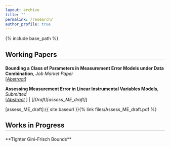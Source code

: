 ```yaml
---
layout: archive
title: ""
permalink: /research/
author_profile: true
---
```


{% include base_path %}

<h2 style="border-bottom: 0.5px solid #ccc; padding-bottom: 4px;">
Working Papers
</h2>

**Bounding a Class of Parameters in Measurement Error Models under Data Combination**,  *Job Market Paper* <br/>
[<a href="#"  onclick="visib('jmp'); return false;"><em>Abstract</em></a>] 

<div id="jmp" style="display: none; padding: 5px">
Validation data that includes both the measurements and the true values provides an effective way to address measurement error. However, obtaining this data can be challenging due to issues related to data collection and matching. This paper studies measurement error models when the measurement and the true value are observed in two different datasets that cannot be matched. We consider a class of parameters that are essential for understanding (non-classical) measurement error and derive their bounds by solving linear programming problems. Our framework allows for an extensive set of identifying assumptions, ensuring flexible structures for the measurement error. We demonstrate our approach using two unmatched datasets: one with reported welfare benefits and the other with actual benefits.
<br/></div>


**Assessing Measurement Error in Linear Instrumental Variables Models**,  *Submitted* <br/>
[<a href="#"  onclick="visib('assess_ME'); return false;"><em>Abstract</em></a> ] | [<em>[Draft][assess_ME_draft]</em>]

<div id="assess_ME" style="display: none; padding: 5px">
  In linear regression analysis, it is common to use instruments to address measurement error in the regressor. However, bias can still arise if the measurement error correlates with either the true variable, other regressors, or the instrument. This paper develops a sensitivity analysis framework for linear instrumental variables (IV) models that accounts for such concerns. We establish bounds for the parameter of interest using a set of sensitivity parameters that restrict the consistent deviations of the measurement from the true variable.  We illustrate our methods in an empirical study that uses twins data to analyze the effect of schooling level on wages.
<br/></div>

[assess_ME_draft]:{{ site.baseurl }}{% link files/Assess_ME_draft.pdf %}


<h2 style="border-bottom: 0.5px solid #ccc; padding-bottom: 4px;">
Works in Progress
</h2>
**Tighter Gini-Frisch Bounds**


<script>
function visib(id){
  var el = document.getElementById(id);
  if (!el) return;
  el.style.display = (el.style.display === 'none' || el.style.display === '') ? 'block' : 'none';
}
</script>
